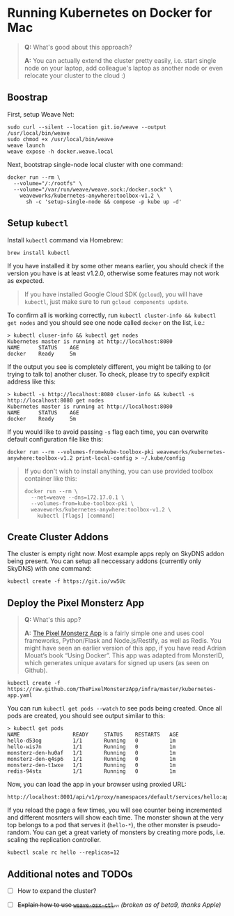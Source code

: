 # Running Kubernetes on Docker for Mac

> **Q:** What's good about this approach?
>
> **A:** You can actually extend the cluster pretty easily, i.e. start single node on your laptop, add colleague's laptop as another node or even relocate your cluster to the cloud :)


## Boostrap

First, setup Weave Net:
```
sudo curl --silent --location git.io/weave --output /usr/local/bin/weave
sudo chmod +x /usr/local/bin/weave
weave launch
weave expose -h docker.weave.local
```

Next, bootstrap single-node local cluster with one command:
```
docker run --rm \
  --volume="/:/rootfs" \
  --volume="/var/run/weave/weave.sock:/docker.sock" \
    weaveworks/kubernetes-anywhere:toolbox-v1.2 \
      sh -c 'setup-single-node && compose -p kube up -d'
```

## Setup `kubectl`

Install `kubectl` command via Homebrew:
```
brew install kubectl
```

If you have installed it by some other means earlier, you should check if the version you have is at least v1.2.0,
otherwise some features may not work as expected.

> If you have installed Google Cloud SDK (`gcloud`), you will have `kubectl`, just make sure to run `gcloud components update`.

To confirm all is working correctly, run `kubectl cluster-info && kubectl get nodes` and you should see one node called `docker` on the list, i.e.:

```
> kubectl cluser-info && kubectl get nodes
Kubernetes master is running at http://localhost:8080
NAME      STATUS    AGE
docker    Ready     5m
```

If the output you see is completely different, you might be talking to (or trying to talk to) another cluser. To check,
please try to specify explicit address like this:

```
> kubectl -s http://localhost:8080 cluser-info && kubectl -s http://localhost:8080 get nodes
Kubernetes master is running at http://localhost:8080
NAME      STATUS    AGE
docker    Ready     5m
```

If you would like to avoid passing `-s` flag each time, you can overwrite default configuration file like this:
```
docker run --rm --volumes-from=kube-toolbox-pki weaveworks/kubernetes-anywhere:toolbox-v1.2 print-local-config > ~/.kube/config
```

> If you don't wish to install anything, you can use provided toolbox container like this:
> ```
> docker run --rm \
>   --net=weave --dns=172.17.0.1 \
>   --volumes-from=kube-toolbox-pki \
>   weaveworks/kubernetes-anywhere:toolbox-v1.2 \
>     kubectl [flags] [command]
> ```

## Create Cluster Addons

The cluster is empty right now. Most example apps reply on SkyDNS addon being present. You can setup all neccessary
addons (currently only SkyDNS) with one command:
```
kubectl create -f https://git.io/vw5Uc
```

## Deploy the Pixel Monsterz App

> **Q:** What's this app?
>
> **A:** [The Pixel Monsterz App](https://github.com/ThePixelMonsterzApp) is a fairly simple one and uses cool frameworks,
> Python/Flask and Node.js/Restify, as well as Redis. You might have seen an earlier version of this app, if you have read
> Adrian Mouat’s book “Using Docker”. This app was adapted from MonsterID, which generates unique avatars for signed up users
> (as seen on Github).

```
kubectl create -f https://raw.github.com/ThePixelMonsterzApp/infra/master/kubernetes-app.yaml
```

You can run `kubectl get pods --watch` to see pods being created. Once all pods are created, you should see output
similar to this:

```
> kubectl get pods
NAME                 READY     STATUS    RESTARTS   AGE
hello-d53og          1/1       Running   0          1m
hello-wis7n          1/1       Running   0          1m
monsterz-den-hu0af   1/1       Running   0          1m
monsterz-den-q4sp6   1/1       Running   0          1m
monsterz-den-t1wxe   1/1       Running   0          1m
redis-94stx          1/1       Running   0          1m
```

Now, you can load the app in your browser using proxied URL:
```
http://localhost:8001/api/v1/proxy/namespaces/default/services/hello:app/
```

If you reload the page a few times, you will see counter being incremented and different mosnters will show each time. The
monster shown at the very top belongs to a pod that serves it (`hello-*`), the other monster is pseudo-random. You can get a great variety of monsters by creating more
pods, i.e. scaling the replication controller.

```
kubectl scale rc hello --replicas=12
```

## Additional notes and TODOs

- [ ] How to expand the cluster?
- [ ] <strike>Explain how to use [`weave-osx-ctl`](https://github.com/pidster/weave-osx-ctl/)...</strike> _(broken as of beta9, thanks Apple)_

